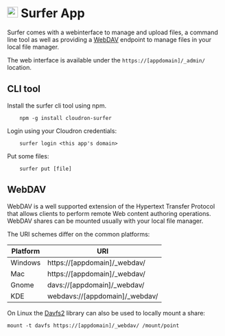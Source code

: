 # <img src="/documentation/img/surfer-logo.png" width="25px"> Surfer App

Surfer comes with a webinterface to manage and upload files, a command line tool as well as providing a [WebDAV](https://en.wikipedia.org/wiki/WebDAV) endpoint to manage files in your local file manager.

The web interface is available under the `https://[appdomain]/_admin/` location.

## CLI tool

Install the surfer cli tool using npm.

```
    npm -g install cloudron-surfer
```

Login using your Cloudron credentials:

```
    surfer login <this app's domain>
```

Put some files:

```
    surfer put [file]
```

## WebDAV

WebDAV is a well supported extension of the Hypertext Transfer Protocol that allows clients to perform remote Web content authoring operations. WebDAV shares can be mounted usually with your local file manager.

The URI schemes differ on the common platforms:

| Platform| URI |
| ---     | --- |
| Windows | https://[appdomain]/_webdav/ |
| Mac     | https://[appdomain]/_webdav/ |
| Gnome   | davs://[appdomain]/_webdav/ |
| KDE     | webdavs://[appdomain]/_webdav/ |

On Linux the [Davfs2](http://savannah.nongnu.org/projects/davfs2) library can also be used to locally mount a share:
```
mount -t davfs https://[appdomain]/_webdav/ /mount/point
```